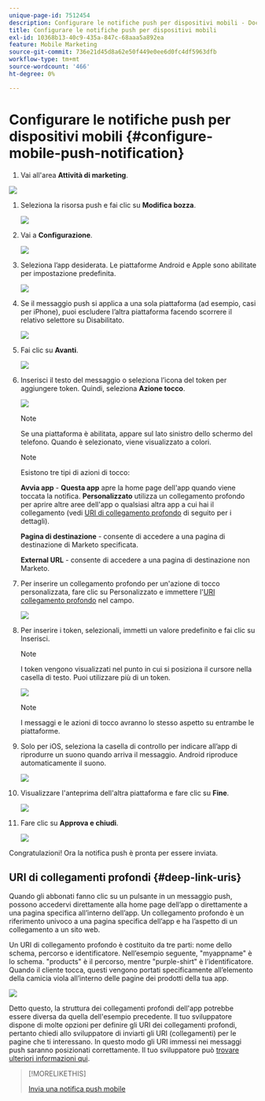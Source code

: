 ```yaml
---
unique-page-id: 7512454
description: Configurare le notifiche push per dispositivi mobili - Documenti Marketo - Documentazione del prodotto
title: Configurare le notifiche push per dispositivi mobili
exl-id: 10368b13-40c9-435a-847c-68aaa5a892ea
feature: Mobile Marketing
source-git-commit: 736e21d45d8a62e50f449e0ee6d0fc4df5963dfb
workflow-type: tm+mt
source-wordcount: '466'
ht-degree: 0%

---
```


# Configurare le notifiche push per dispositivi mobili {#configure-mobile-push-notification}

1. Vai all&#39;area **Attività di marketing**.

![](assets/2fbf1ab6-2247-40c8-980d-be56b9d94890.png)

1. Seleziona la risorsa push e fai clic su **Modifica bozza**.

   ![](assets/image2016-8-23-16-3a49-3a48.png)

1. Vai a **Configurazione**.

   ![](assets/image2016-8-23-16-3a51-3a56.png)

1. Seleziona l’app desiderata. Le piattaforme Android e Apple sono abilitate per impostazione predefinita.

   ![](assets/image2016-8-23-16-3a53-3a33.png)

1. Se il messaggio push si applica a una sola piattaforma (ad esempio, casi per iPhone), puoi escludere l’altra piattaforma facendo scorrere il relativo selettore su Disabilitato.

   ![](assets/image2016-8-23-16-3a41-3a48.png)

1. Fai clic su **Avanti**.

   ![](assets/image2016-8-23-16-3a43-3a28.png)

1. Inserisci il testo del messaggio o seleziona l’icona del token per aggiungere token. Quindi, seleziona **Azione tocco**.

   ![](assets/image2015-9-14-16-3a7-3a43.png)

   >[!NOTE]
   >
   >Se una piattaforma è abilitata, appare sul lato sinistro dello schermo del telefono. Quando è selezionato, viene visualizzato a colori.

   >[!NOTE]
   >
   >Esistono tre tipi di azioni di tocco:
   >
   >**Avvia app** - **Questa app** apre la home page dell&#39;app quando viene toccata la notifica. **Personalizzato** utilizza un collegamento profondo per aprire altre aree dell&#39;app o qualsiasi altra app a cui hai il collegamento (vedi [URI di collegamento profondo](#deep-link-uris) di seguito per i dettagli).
   >
   >**Pagina di destinazione** - consente di accedere a una pagina di destinazione di Marketo specificata.
   >
   >**External URL** - consente di accedere a una pagina di destinazione non Marketo.

1. Per inserire un collegamento profondo per un&#39;azione di tocco personalizzata, fare clic su Personalizzato e immettere l&#39;[URI collegamento profondo](#deep-link-uris) nel campo.

   ![](assets/image2016-7-28-16-3a19-3a13.png)

1. Per inserire i token, selezionali, immetti un valore predefinito e fai clic su Inserisci.

   >[!NOTE]
   >
   >I token vengono visualizzati nel punto in cui si posiziona il cursore nella casella di testo. Puoi utilizzare più di un token.

   ![](assets/image2015-8-10-14-3a48-3a52.png)

   >[!NOTE]
   >
   >I messaggi e le azioni di tocco avranno lo stesso aspetto su entrambe le piattaforme.

1. Solo per iOS, seleziona la casella di controllo per indicare all’app di riprodurre un suono quando arriva il messaggio. Android riproduce automaticamente il suono.

   ![](assets/ios-tap-and-notification-hand.png)

1. Visualizzare l&#39;anteprima dell&#39;altra piattaforma e fare clic su **Fine**.

   ![](assets/image2015-9-14-16-3a12-3a34.png)

1. Fare clic su **Approva e chiudi**.

   ![](assets/323dda12-0543-4558-8562-563eed5fa0e0.png)

Congratulazioni! Ora la notifica push è pronta per essere inviata.

## URI di collegamenti profondi {#deep-link-uris}

Quando gli abbonati fanno clic su un pulsante in un messaggio push, possono accedervi direttamente alla home page dell’app o direttamente a una pagina specifica all’interno dell’app. Un collegamento profondo è un riferimento univoco a una pagina specifica dell’app e ha l’aspetto di un collegamento a un sito web.

Un URI di collegamento profondo è costituito da tre parti: nome dello schema, percorso e identificatore. Nell’esempio seguente, &quot;myappname&quot; è lo schema. &quot;products&quot; è il percorso, mentre &quot;purple-shirt&quot; è l’identificatore. Quando il cliente tocca, questi vengono portati specificamente all’elemento della camicia viola all’interno delle pagine dei prodotti della tua app.

![](assets/image2016-7-29-12-3a49-3a1.png)

Detto questo, la struttura dei collegamenti profondi dell&#39;app potrebbe essere diversa da quella dell&#39;esempio precedente. Il tuo sviluppatore dispone di molte opzioni per definire gli URI dei collegamenti profondi, pertanto chiedi allo sviluppatore di inviarti gli URI (collegamenti) per le pagine che ti interessano. In questo modo gli URI immessi nei messaggi push saranno posizionati correttamente. Il tuo sviluppatore può [trovare ulteriori informazioni qui](https://experienceleague.adobe.com/en/docs/marketo-developer/marketo/mobile/enabling-deep-links-in-your-app).

>[!MORELIKETHIS]
>
>[Invia una notifica push mobile](/help/marketo/product-docs/mobile-marketing/push-notifications/send-a-mobile-push-notification.md)
